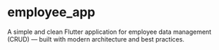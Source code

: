 # employee_app

A simple and clean Flutter application for employee data management (CRUD) — built with modern architecture and best practices.

